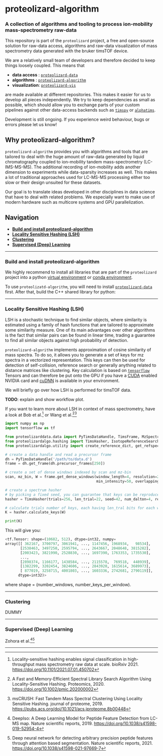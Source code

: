 # proteolizard-algorithm
### A collection of algorithms and tooling to process ion-mobility mass-spectrometry raw-data

This repository is part of the `proteolizard` project, a free and open-source solution 
for raw-data access, algorithms and raw-data visualization of mass spectrometry data generated with 
the bruker timsTOF device.

We are a relatively small team of developers and therefore decided to keep things loosely coupled. 
This means that 

* **data access**  : [`proteolizard-data`](https://github.com/theGreatHerrLebert/proteolizard-data)
* **algorithms**   : [`proteolizard-algorithm`](https://github.com/theGreatHerrLebert/proteolizard-algorithm) 
* **visualization**: [`proteolizard-vis`](https://github.com/theGreatHerrLebert/proteolizard-vis) 

are made available at different repositories. 
This makes it easier for us to develop all pieces independently.
We try to keep dependencies as small as possible, which should allow you to exchange parts of your 
custom pipelines against other data-access backends such as 
[`timspy`](https://github.com/MatteoLacki/timspy) or 
[`alphatims`](https://github.com/MannLabs/alphatims).

Development is still ongoing. 
If you experience weird behaviour, bugs or errors please let us know!


## Why proteolizard-algorithm?
`proteolizard-algorithm` provides you with algorithms and tools that are tailored to deal with the huge 
amount of raw-data generated by liquid chromatography coupled to ion-mobility tandem mass-spectrometry (LC-IMS-MS-MS).
The additional recording of ion-mobility adds another dimension to experiments while 
data-sparsity increases as well. 
This makes a lot of traditional approaches used for LC-MS-MS processing either 
too slow or their design unsuited for these datasets. 

Our goal is to translate ideas developed in other disciplines in data science that have to deal with related problems.
We especially want to make use of modern hardware such as multicore systems and GPU parallelization. 

## Navigation
* [**Build and install proteolizard-algorithm**](#build-and-install-proteolizard-algorithm)
* [**Locality Sensitive Hashing (LSH)**](#locality-sensitive-hashing-(lsh))
* [**Clustering**](#clustering)
* [**Supervised (Deep) Learning**](#supervised-(deep)-learning)

---
### Build and install proteolizard-algorithm
We highly recommend to install all libraries that are part of the `proteolizard` project into a python [virtual environment](https://docs.python.org/3/tutorial/venv.html) or [conda environment](https://docs.conda.io/en/latest/).

To use `proteolizatd-algorithm`, you will need to install [`proteolizard-data`](https://github.com/theGreatHerrLebert/proteolizard-data) first. After that, build the C++ shared library for python:

---
### Locality Sensitive Hashing (LSH)
LSH is a stochastic technique to find similar objects, where similarity is estimated using a family of hash functions 
that are tailored to approximate some similarity measure. One of its main advantages over other algorithms is the fact
that similar pairs can be found in linear time, trading a guarantee to find all similar objects against high
probability of detection.

`proteolizard-algorithm` implements approximation of cosine similarity of mass spectra. To do so, it allows you to
generate a set of keys for mz spectra in a vectorized representation. This keys can then be used for detection of 
self-collision, reference search or generally anything related to distance matrices like clustering. Key calculation
is based on [`tensorflow`](https://www.tensorflow.org/) Tensors and can therefore be put onto the GPU if you have a 
[CUDA](https://developer.nvidia.com/cuda-toolkit) enabled NVIDIA card and 
[cuDNN](https://developer.nvidia.com/cudnn) is available in your environment. 

We will briefly go over how LSH is performed for timsTOF data.

**TODO**: explain and show workflow plot.

If you want to learn more about LSH in context of mass spectrometry, have a look at 
Bob et al.[^fn1] or 
Wang et al.[^fn2][^fn3]

```python
import numpy as np
import tensorflow as tf

from proteolizarddata.data import PyTimsDataHandle, TimsFrame, MzSpectrum
from proteolizardalgo.hashing import TimsHasher, IsotopeReferenceSearch, ReferencePattern
from proteolizardalgo.utility import create_reference_dict, get_refspec_list, get_ref_pattern_as_spectra

# create a data handle and read a precursor frame
dh = PyTimsDataHandle('/path/to/data.d')
frame = dh.get_frame(dh.precursor_frames[250])

# create a set of dense windows indexed by scan and mz-bin
scan, mz_bin, W = frame.get_dense_windows(window_length=4, resolution=2, min_peaks=5, 
                                          min_intensity=50, overlapping=True)

# create a spectrum hasher
# by picking a fixed seed, you can guarantee that keys can be reproduced
hasher = TimsHasher(trials=256, len_trial=22, seed=42, num_dalton=4, resolution=2)

# calculate trials number of keys, each having len_tral bits for each window
K = hasher.calculate_keys(W)

print(K)
```
This will give you:
```python
<tf.Tensor: shape=(10682, 512), dtype=int32, numpy=
array([[ 362167, 3700797, 3061941, ..., 1147456, 1968934,   98534],
       [2538463, 3497250, 2595794, ..., 2643667, 2048648, 3815282],
       [2003423, 3821990, 2528830, ..., 1697390, 1763353, 1735530],
       ...,
       [2898374, 1166177, 1438584, ..., 2115578,  769518,  448939],
       [1382299, 3202454, 3824606, ..., 2843920, 1615614, 3689973],
       [ 877019, 3258715, 4001803, ..., 1603336, 2742681, 2790119]],
      dtype=int32)>
```
where shape = (number_windows, number_keys_per_window).

---
### Clustering
DUMMY

---
### Supervised (Deep) Learning
Zohora et al.[^fn4][^fn5]

---
[^fn1]: Locality-sensitive hashing enables signal classification in high-throughput mass spectrometry raw data at scale. 
bioRxiv 2021. https://doi.org/10.1101/2021.07.01.450702 

[^fn2]: A Fast and Memory-Efficient Spectral Library Search Algorithm Using Locality-Sensitive Hashing. 
Proteomics, 2020. https://doi.org/10.1002/pmic.202000002

[^fn3]: msCRUSH: Fast Tandem Mass Spectral Clustering Using Locality Sensitive Hashing.
journal of proteome, 2019. https://pubs.acs.org/doi/10.1021/acs.jproteome.8b00448

[^fn4]: DeepIso: A Deep Learning Model for Peptide Feature Detection from LC-MS map.
Nature scientific reports, 2019. https://doi.org/10.1038/s41598-019-52954-4

[^fn5]: Deep neural network for detecting arbitrary precision peptide features through attention based segmentation.
Nature scientific reports, 2021. https://doi.org/10.1038/s41598-021-97669-7
